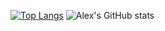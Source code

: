 [![Top Langs](https://github-readme-stats.vercel.app/api/top-langs/?username=alexperez52&hide=html)](https://github.com/anuraghazra/github-readme-stats)
![Alex's GitHub stats](https://github-readme-stats.vercel.app/api?username=alexperez52&count_private=true&theme=radical&show_icons=true)
